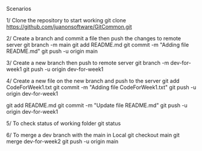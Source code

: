 Scenarios

1/ Clone the repository to start working
git clone https://github.com/juanonsoftware/GitCommon.git

2/ Create a branch and commit a file then push the changes to remote server
git branch -m main
git add README.md
git commit -m "Adding file README.md"
git push -u origin main

3/ Create a new branch then push to remote server
git branch -m dev-for-week1
git push -u origin dev-for-week1

4/ Create a new file on the new branch and push to the server
git add CodeForWeek1.txt
git commit -m "Adding file CodeForWeek1.txt"
git push -u origin dev-for-week1

git add README.md
git commit -m "Update file README.md"
git push -u origin dev-for-week1

5/ To check status of working folder
git status

6/ To merge a dev branch with the main in Local
git checkout main
git merge dev-for-week2
git push -u origin main